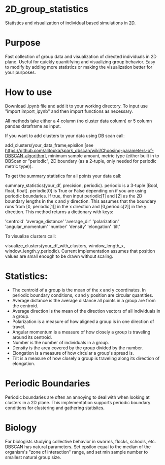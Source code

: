 # 2D_group_statistics
Statistics and visualization of individual based simulations in 2D. 

# Purpose
Fast collection of group data and visualization of directed individuals in 2D plane. Useful for quickly quanitifying and visualizing group behavior. Easy to modify by adding more statistics or making the visualization better for your purposes.

# How to use
Download .ipynb file and add it to your working directory. To input use "import import_ipynb" and then import functions as necessary.

All methods take either a 4 column (no cluster data column) or 5 column pandas dataframe as input. 

If you want to add clusters to your data using DB scan call:

add_clusters(your_data_frame,episilon [see https://github.com/alitouka/spark_dbscan/wiki/Choosing-parameters-of-DBSCAN-algorithm], minimum sample amount, metric type (either built in to DBScan or "periodic", 2D boundary (as a 2-tuple, only needed for periodic metric type)). 

To get the summary statistics for all points your data call:

summary_statistics(your_df, precision, periodic). periodic is a 3-tuple [Bool, float, float]. periodic[0] is True or False depending on if you are using periodic boundaries. If true, then input periodic[1] and [2] as the 2D boundary lengths in the x and y direction. This assumes that the boundary runs from [0, periodic[1]] in the x direction and [0,periodic[2]] in the y direction. This method returns a dictionary with keys:

 'centroid' 
 'average_distance'
 'average_dir'
 'polarization'
 'angular_momentum'
 'number'
 'density'
 'elongation'
 'tilt'

To visualize clusters call:

visualize_clusters(your_df_with_clusters, window_length_x, window_length_y,periodic). Current implementation assumes that position values are small enough to be drawn without scaling. 

# Statistics:
* The centroid of a group is the mean of the x and y coordinates. In periodic boundary conditions, x and y position are          circular quantities. 
* Average distance is the average distance all points in a group are from the centroid.
* Average direction is the mean of the direction vectors of all individuals in a group.
* Polarization is a measure of how aligned a group is in one direction of travel.
* Angular momentum is a measure of how closely a group is traveling around its centroid.
* Number is the number of individuals in a group.
* Density is the area covered by the group divided by the number. 
* Elongation is a measure of how circular a group's spread is. 
* Tilt is a measure of how closely a group is traveling along its direction of elongation. 

# Periodic Boundaries
Periodic boundaries are often an annoying to deal with when looking at clusters in a 2D plane. This implementation supports periodic boundary conditions for clustering and gathering statisitcs. 


# Biology
For biologists studying collective behavior in swarms, flocks, schools, etc. DBSCAN has natural parameters. Set epsilon equal to the median of the organism's "zone of interaction" range, and set min sample number to smallest natural group size.

